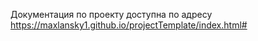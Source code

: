 Документация по проекту доступна по адресу https://maxlansky1.github.io/projectTemplate/index.html#
